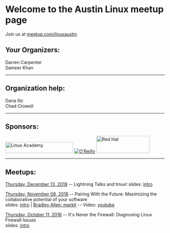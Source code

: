 # Welcome to the Austin Linux meetup page
Join us at [meetup.com/linuxaustin](https://www.meetup.com/linuxaustin/)

## Your Organizers:  
Darren Carpenter  
Sameer Khan

---

## Organization help:  
Daria Ilic  
Chad Crowell

---

## Sponsors:

<a href="https://linuxacademy.com" class="logo"><img src="https://linuxacademy.com/templates/default/assets/img/LinuxAcademy-logo-dk.svg" alt="Linux Academy" height="35px" width="214px"></a>
<a href="https://www.oreilly.com/pub/cpc/169501"><img src="https://www.oreilly.com/partner_file/ORM_logo_box75_hex.jpg" alt="O'Reilly"/></a>
<a href="https://www.redhat.com"><img src="https://www.redhat.com/profiles/rh/themes/redhatdotcom/img/logo-reverse.svg" alt="Red Hat" height="54px" width="168px"></a>

---

## Meetups:

[Thursday, December 13, 2018](https://www.meetup.com/linuxaustin/events/lbqzhqyxqbrb/) -- Lightning Talks and tmux!
slides: [intro](https://linuxaustin.github.io/intro-slides/2018-12-13)

[Thursday, November 08, 2018](https://www.meetup.com/linuxaustin/events/lbqzhqyxpblb/) -- Pairing With the Future: Maximizing the collaborative potential of your software  
slides: [intro](https://linuxaustin.github.io/intro-slides/2018-11-08) | [Bradley Allen: markit](https://github.com/linuxaustin/OtherSlides/blob/master/markit-presentation-18-11-09-01.odp) -- Video: [youtube](https://youtu.be/Ti0kMejBgkk)

[Thursday, October 11, 2018](https://www.meetup.com/linuxaustin/events/zqmmhqyxnbpb/) -- It's Never the Firewall: Diagnosing Linux Firewall Issues  
slides: [intro](https://linuxaustin.github.io/intro-slides/11-10-18)
